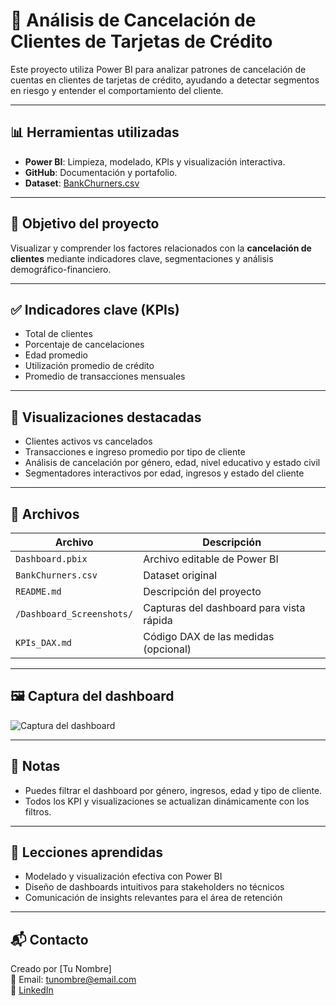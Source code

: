 # 🏦 Análisis de Cancelación de Clientes de Tarjetas de Crédito

Este proyecto utiliza Power BI para analizar patrones de cancelación de cuentas en clientes de tarjetas de crédito, ayudando a detectar segmentos en riesgo y entender el comportamiento del cliente.

---

## 📊 Herramientas utilizadas

- **Power BI**: Limpieza, modelado, KPIs y visualización interactiva.
- **GitHub**: Documentación y portafolio.
- **Dataset**: [BankChurners.csv](https://www.kaggle.com/datasets/sakshigoyal7/credit-card-customers)

---

## 🎯 Objetivo del proyecto

Visualizar y comprender los factores relacionados con la **cancelación de clientes** mediante indicadores clave, segmentaciones y análisis demográfico-financiero.

---

## ✅ Indicadores clave (KPIs)

- Total de clientes
- Porcentaje de cancelaciones
- Edad promedio
- Utilización promedio de crédito
- Promedio de transacciones mensuales

---

## 📌 Visualizaciones destacadas

- Clientes activos vs cancelados
- Transacciones e ingreso promedio por tipo de cliente
- Análisis de cancelación por género, edad, nivel educativo y estado civil
- Segmentadores interactivos por edad, ingresos y estado del cliente

---

## 📁 Archivos

| Archivo | Descripción |
|--------|-------------|
| `Dashboard.pbix` | Archivo editable de Power BI |
| `BankChurners.csv` | Dataset original |
| `README.md` | Descripción del proyecto |
| `/Dashboard_Screenshots/` | Capturas del dashboard para vista rápida |
| `KPIs_DAX.md` | Código DAX de las medidas (opcional) |

---

## 🖼️ Captura del dashboard

![Captura del dashboard](report/Dashboard_Screenshots/dashboard_main.png)

---

## 📌 Notas

- Puedes filtrar el dashboard por género, ingresos, edad y tipo de cliente.
- Todos los KPI y visualizaciones se actualizan dinámicamente con los filtros.

---

## 🧠 Lecciones aprendidas

- Modelado y visualización efectiva con Power BI
- Diseño de dashboards intuitivos para stakeholders no técnicos
- Comunicación de insights relevantes para el área de retención

---

## 📬 Contacto

Creado por [Tu Nombre]  
📧 Email: tunombre@email.com  
🔗 [LinkedIn](https://linkedin.com/in/tuusuario)
